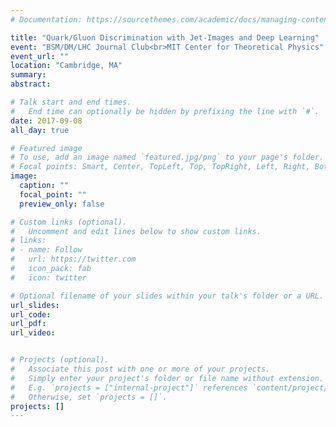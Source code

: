 ```yaml
---
# Documentation: https://sourcethemes.com/academic/docs/managing-content/

title: "Quark/Gluon Discrimination with Jet-Images and Deep Learning"
event: "BSM/DM/LHC Journal Club<br>MIT Center for Theoretical Physics"
event_url: ""
location: "Cambridge, MA"
summary:
abstract:

# Talk start and end times.
#   End time can optionally be hidden by prefixing the line with `#`.
date: 2017-09-08
all_day: true

# Featured image
# To use, add an image named `featured.jpg/png` to your page's folder. 
# Focal points: Smart, Center, TopLeft, Top, TopRight, Left, Right, BottomLeft, Bottom, BottomRight.
image:
  caption: ""
  focal_point: ""
  preview_only: false

# Custom links (optional).
#   Uncomment and edit lines below to show custom links.
# links:
# - name: Follow
#   url: https://twitter.com
#   icon_pack: fab
#   icon: twitter

# Optional filename of your slides within your talk's folder or a URL.
url_slides:
url_code:
url_pdf:
url_video:


# Projects (optional).
#   Associate this post with one or more of your projects.
#   Simply enter your project's folder or file name without extension.
#   E.g. `projects = ["internal-project"]` references `content/project/deep-learning/index.md`.
#   Otherwise, set `projects = []`.
projects: []
---
```

